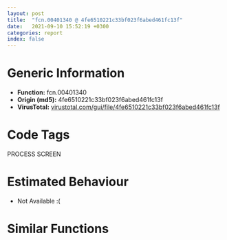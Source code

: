 ```yaml
---
layout: post
title:  "fcn.00401340 @ 4fe6510221c33bf023f6abed461fc13f"
date:   2021-09-10 15:52:19 +0300
categories: report
index: false
---
```


# Generic Information
- **Function:** fcn.00401340
- **Origin (md5):** 4fe6510221c33bf023f6abed461fc13f
- **VirusTotal:** [virustotal.com/gui/file/4fe6510221c33bf023f6abed461fc13f][virustotal_ref]

# Code Tags
<span class="tag" id="PROCESS">PROCESS</span>
<span class="tag" id="SCREEN">SCREEN</span>


# Estimated Behaviour
<ul><li class="bhv-desc" id="na">Not Available :(</li></ul>

# Similar Functions
<script type="text/javascript" src="https://www.gstatic.com/charts/loader.js"></script>
<script type="text/javascript">

    google.charts.load('current', {'packages':['corechart']});
    google.charts.setOnLoadCallback(drawChart);

    function drawChart() {
    var data = new google.visualization.DataTable();
        data.addColumn('number', 'X');
        data.addColumn('number', 'Y');
        data.addColumn({type: 'string', role: 'tooltip', 'p': {'html': true}});
        data.addColumn({'type': 'string', 'role': 'style'});
        
        data.addRows([
    [0, 0, '<b><a href="/report/fcn.00401340@4fe6510221c33bf023f6abed461fc13f">fcn.00401340</a><br>@4fe6510221c33bf023f6abed461fc13f</b><br>', 'point { fill-color: #e0440e; }'],

        ]);

    var options = {
        title: 'Similarity Plot',
        legend: 'none',
        colors: ['#dedbd9', '#e6693e', '#ec8f6e', '#f3b49f', '#f6c7b6'],
        tooltip: {isHtml: true, trigger: 'both'},
        explorer: {
        actions: ["dragToZoom", "rightClickToReset"],
        },
        chartArea: {
        width: '80%',
        height: '80%'
        },
        width: '100%',
        height: '100%'
    };

    var chart = new google.visualization.ScatterChart(document.getElementById('chart_div'));

    chart.draw(data, options);
    }
    
</script>


<div id="chart_div" style="width: 100%px; height: 100%;"></div>

# Disassembled Code
{% highlight nasm %}

push ebp
mov ebp, esp
and esp, 0xfffffff8
mov eax, 0x134c
call fcn.00498540
push ebx
push esi
push edi
xor edi, edi
cmp dword[ebp+0xc], 2
mov byte[esp+0x1e], 0
lea ebx, [edi+1]
jne off.b57
cmp byte[0x4c6611], 0
mov dword[ebp+0xc], ebx
jne off.b57
mov byte[0x4c6611], bl
mov byte[esp+0x1e], bl
cmp dword[0x4c85fc], edi
je off.b109
cmp dword[0x4c85ec], edi
je off.b91
mov eax, dword[0x4c85e4]
push eax
call dword[sym.imp.KERNEL32.dll_GlobalUnlock]
mov dword[0x4c85ec], edi
call dword[sym.imp.USER32.dll_CloseClipboard]
mov dword[0x4c85fc], edi
mov dword[0x4c85e4], edi
mov esi, dword[ebp+8]
cmp esi, 0x8000012f
jne off.b141
mov dword[ebp+8], 0xa
mov esi, dword[ebp+8]
mov byte[esp+0x58], 1
mov dword[esp+0x68], edi
jmp off.b171
cmp esi, 5
setle al
mov byte[esp+0x58], al
test al, al
je off.b161
mov dword[esp+0x68], edi
jmp off.b171
call dword[sym.imp.KERNEL32.dll_GetTickCount]
mov dword[esp+0x68], eax
cmp dword[0x4c7eb0], edi
je off.b184
call fcn.00403100
mov byte[esp+0x12], 0
cmp dword[0x4c90d8], edi
je off.b211
call fcn.00402f30
test al, al
je off.b211
mov byte[esp+0x12], 1
cmp esi, edi
jle off.b779
cmp dword[ebp+0xc], ebx
jne off.b779
add dword[0x4c6620], ebx
cmp byte[0x4c660b], 0
mov byte[esp+0x1f], 1
jne off.b277
mov ecx, dword[0x4c64b8]
push edi
push 0xa
push 9
push ecx
call dword[sym.imp.USER32.dll_SetTimer]
test eax, eax
setne dl
mov byte[0x4c660b], dl
mov byte[esp+0x33], 0
mov byte[esp+0x1d], 0
mov dword[esp+0x64], edi
mov ebx, dword[sym.imp.KERNEL32.dll_GetTickCount]
call ebx
cmp dword[ebp+8], 0
mov esi, eax
mov dword[esp+0x20], esi
jle off.b789
cmp byte[esp+0x1d], 0
jne off.b789
cmp byte[0x4c6611], 0
jne off.b802
call fcn.004036d0
neg eax
sbb eax, eax
and eax, 0xfffffcef
add eax, 0x311
push eax
push 0
push 0
lea eax, [esp+0x40]
push eax
call dword[sym.imp.USER32.dll_GetMessageW]
cmp eax, 0xffffffff
je off.b291
call ebx
mov ecx, eax
sub ecx, esi
cmp ecx, 3
jbe off.b395
mov dword[0x4c9120], eax
inc dword[esp+0x64]
cmp dword[0x4c85dc], 0
je off.b455
mov ecx, dword[esp+0x40]
mov edx, dword[esp+0x3c]
mov esi, dword[esp+0x38]
lea eax, [esp+0x34]
push eax
mov eax, dword[esp+0x38]
push ecx
push edx
push eax
lea edi, [esp+0xdc]
call fcn.00403170
add esp, 0x10
test al, al
jne off.b291
mov edx, dword[0x4c6c50]
mov ebx, dword[esp+0x34]
test edx, edx
je off.b2028
test ebx, ebx
je off.b2028
cmp ebx, dword[0x4c64b8]
je off.b2028
mov eax, dword[esp+0x38]
cmp eax, 0x414
je off.b2028
cmp eax, 0x402
je off.b2028
add eax, 0xffffff00
cmp eax, 9
ja off.b1917
call dword[sym.imp.USER32.dll_GetFocus]
mov esi, eax
mov dword[esp+0x18], esi
test esi, esi
je off.b1923
call fcn.004784d0
mov ebx, eax
test ebx, ebx
je off.b1923
mov eax, esi
call fcn.0045bc00
mov edi, eax
mov dword[esp+0xc], edi
test edi, edi
je off.b1923
mov eax, dword[edi+0x74]
test eax, eax
je off.b617
lea ecx, [esp+0x34]
push ecx
push eax
push ebx
call dword[sym.imp.USER32.dll_TranslateAcceleratorW]
test eax, eax
jne off.b291
cmp dword[esp+0x38], 0x100
mov esi, dword[esp+0x3c]
jne off.b1846
cmp byte[edi+0xb8], 0
je off.b1668
cmp esi, 0x22
je off.b677
cmp esi, 0x21
je off.b677
cmp esi, 9
je off.b677
cmp esi, 0x25
je off.b677
cmp esi, 0x27
jne off.b1668
mov eax, dword[esp+0x18]
mov ebx, edi
call fcn.004012c0
mov ebx, eax
mov dword[esp+0x14], ebx
test ebx, ebx
je off.b1650
mov al, byte[ebx+4]
cmp al, 0xf
je off.b1650
mov esi, dword[esp+0x3c]
mov dword[esp+0x20], 0
cmp al, 0x13
jne off.b1461
mov dword[esp+0x20], ebx
cmp esi, 0x25
je off.b751
cmp esi, 0x27
jne off.b1461
cmp esi, 0x27
sete dl
push 0
movzx eax, dl
push 0
push eax
mov eax, ebx
mov ecx, edi
call fcn.00468bc0
jmp off.b291
mov byte[esp+0x1f], 0
jmp off.b277
cmp byte[0x4c6611], 0
je off.b1199
call dword[sym.imp.USER32.dll_GetForegroundWindow]
mov esi, eax
test esi, esi
je off.b1199
push 0
push esi
call dword[sym.imp.USER32.dll_GetWindowThreadProcessId]
cmp eax, dword[0x4c85cc]
jne off.b1199
cmp dword[0x4c6654], 0
je off.b932
push 0x20
lea edx, [esp+0x164]
push edx
push esi
call dword[sym.imp.USER32.dll_GetClassNameW]
mov ecx, str.32770
lea eax, [esp+0x160]
lea ecx, [ecx]
mov dx, word[eax]
cmp dx, word[ecx]
jne off.b918
test dx, dx
je off.b914
mov dx, word[eax+2]
cmp dx, word[ecx+2]
jne off.b918
add eax, 4
add ecx, 4
test dx, dx
jne off.b880
xor eax, eax
jmp off.b923
sbb eax, eax
sbb eax, 0xffffffff
test eax, eax
sete al
test al, al
jne off.b1017
call dword[sym.imp.USER32.dll_GetFocus]
test eax, eax
je off.b1199
push 0x20
lea ecx, [esp+0x164]
push ecx
push eax
call dword[sym.imp.USER32.dll_GetClassNameW]
lea edx, [esp+0x160]
push str.SysTreeView32
push edx
call fcn.0048cd49
add esp, 8
test eax, eax
je off.b1017
lea eax, [esp+0x160]
push str.SysListView32
push eax
call fcn.0048cd49
add esp, 8
test eax, eax
jne off.b1199
call fcn.004036d0
mov edi, dword[sym.imp.USER32.dll_PeekMessageW]
push 0
push 0x1ff
neg eax
push 0
sbb esi, esi
push 0
lea ecx, [esp+0x44]
and esi, 0xfffffcee
push ecx
add esi, 0x311
call edi
test eax, eax
jne off.b1087
push 1
push esi
push 0x20e
push eax
lea edx, [esp+0x44]
push edx
call edi
jmp off.b1322
mov ebx, dword[esp+0x44]
push 0
push esi
push 0x20e
push 0
lea eax, [esp+0x44]
push eax
call edi
push 1
test eax, eax
jne off.b1139
push 0x1ff
push eax
push eax
lea ecx, [esp+0x44]
push ecx
call edi
mov ebx, dword[sym.imp.KERNEL32.dll_GetTickCount]
jmp off.b1322
mov edx, dword[esp+0x48]
sub edx, ebx
test edx, edx
jle off.b1176
push 0x1ff
push 0
push 0
lea eax, [esp+0x44]
push eax
call edi
mov ebx, dword[sym.imp.KERNEL32.dll_GetTickCount]
jmp off.b1322
push esi
push 0x20e
push 0
lea ecx, [esp+0x44]
push ecx
call edi
mov ebx, dword[sym.imp.KERNEL32.dll_GetTickCount]
jmp off.b1322
cmp dword[0x4c28b4], 0
je off.b1288
cmp dword[0x4c6648], 0
jne off.b1288
mov eax, dword[0x4c28ec]
cmp byte[eax+0xe8], 0
jne off.b1279
cmp byte[eax+0xea], 0
jne off.b1279
cmp dword[eax+0xdc], 0xffffffff
jle off.b1279
call ebx
mov edx, eax
mov eax, dword[0x4c28ec]
sub edx, dword[eax+0xd8]
cmp edx, dword[eax+0xdc]
jb off.b1279
mov byte[eax+0xe8], 1
movzx eax, byte[eax+0xe8]
jmp off.b1290
xor eax, eax
neg eax
sbb eax, eax
push 1
and eax, 0xfffffcef
add eax, 0x311
push eax
push 0
push 0
lea eax, [esp+0x44]
push eax
call dword[sym.imp.USER32.dll_PeekMessageW]
test eax, eax
jne off.b395
call ebx
mov ecx, eax
sub ecx, dword[esp+0x20]
cmp ecx, 3
jbe off.b1348
mov dword[0x4c9120], eax
mov esi, dword[ebp+8]
test esi, esi
jne off.b1379
cmp byte[esp+0x33], 0
jne off.b1379
push esi
call dword[sym.imp.KERNEL32.dll_Sleep]
mov byte[esp+0x33], 1
jmp off.b291
cmp dword[esp+0x64], 0
jne off.b1418
cmp byte[esp+0x58], 0
je off.b1418
test esi, esi
jle off.b1405
push 5
call dword[sym.imp.KERNEL32.dll_Sleep]
mov dword[esp+0x64], 1
jmp off.b291
call ebx
cmp byte[esp+0x58], 0
jne 0x402dbd
mov edx, dword[esp+0x68]
sub edx, eax
add edx, esi
cmp edx, 5
jle 0x402dbd
push 5
call dword[sym.imp.KERNEL32.dll_Sleep]
jmp off.b291
cmp esi, 0x25
je off.b1654
cmp esi, 0x27
je off.b1654
push 0x11
call dword[sym.imp.USER32.dll_GetKeyState]
mov ecx, 0x8000
test cx, ax
je off.b1650
mov esi, dword[esp+0x3c]
cmp esi, 9
jne off.b1535
cmp byte[ebx+4], 0xc
jne off.b1535
mov edx, dword[ebx]
push 0xfffffffffffffff0
push edx
call dword[sym.imp.USER32.dll_GetWindowLongW]
test al, 4
jne off.b1650
mov esi, dword[esp+0x3c]
cmp dword[esp+0x20], 0
jne off.b1575
mov bl, byte[ebx+6]
mov ecx, edi
call fcn.00468930
mov dword[esp+0x20], eax
test eax, eax
jne off.b1575
xor bl, bl
call fcn.00468930
mov dword[esp+0x20], eax
test eax, eax
je off.b1654
cmp esi, 0x22
je off.b1626
cmp esi, 9
jne off.b1603
push 0x10
call dword[sym.imp.USER32.dll_GetKeyState]
mov ecx, 0x8000
test cx, ax
je off.b1626
xor al, al
push 1
push 1
mov ecx, edi
push eax
mov eax, dword[esp+0x2c]
call fcn.00468bc0
jmp off.b291
mov eax, 1
push eax
push eax
push eax
mov eax, dword[esp+0x2c]
mov ecx, edi
call fcn.00468bc0
jmp off.b291
mov esi, dword[esp+0x3c]
cmp dword[esp+0x38], 0x100
jne off.b1846
cmp esi, 0x1b
je off.b1728
cmp esi, 9
je off.b1728
cmp esi, 0x41
jne off.b1846
mov esi, dword[sym.imp.USER32.dll_GetKeyState]
push 0x11
call esi
mov edx, 0x8000
test dx, ax
je off.b1842
push 0xa5
call esi
mov ecx, 0x8000
test cx, ax
jne off.b1842
mov eax, dword[esp+0x18]
mov ebx, edi
call fcn.004012c0
mov dword[esp+0x14], eax
test eax, eax
je off.b1842
mov edx, eax
cmp byte[edx+4], 0xc
jne off.b1842
mov esi, dword[esp+0x3c]
cmp esi, 0x1b
je off.b1830
cmp esi, 0x41
je off.b1801
test byte[eax+5], 0x80
je off.b1846
mov eax, dword[eax]
push 0x4a0884
push 1
push 0xc2
push eax
call dword[sym.imp.USER32.dll_SendMessageW]
jmp off.b291
test byte[eax+5], 2
jne off.b1846
mov ecx, dword[eax]
push 0xffffffffffffffff
push 0
push 0xb1
push ecx
call dword[sym.imp.USER32.dll_SendMessageW]
jmp off.b291
mov eax, edi
call fcn.004650c0
jmp off.b291
mov esi, dword[esp+0x3c]
mov eax, dword[0x4c857c]
test eax, eax
je off.b1927
cmp dword[esp+0x38], 0x100
jne off.b1927
cmp esi, 0xd
jne off.b1891
push 0
push 0
push 0x1116
push eax
call dword[sym.imp.USER32.dll_SendMessageW]
jmp off.b291
cmp esi, 0x1b
jne off.b1927
push 0
push 1
push 0x1116
push eax
call dword[sym.imp.USER32.dll_SendMessageW]
jmp off.b291
mov esi, dword[esp+0x3c]
jmp off.b1937
mov esi, dword[esp+0x3c]
mov edx, dword[0x4c6c50]
mov ebx, dword[esp+0x34]
xor edi, edi
test edx, edx
jle off.b2032
mov eax, dword[0x4c28ec]
lea esp, [esp]
mov ecx, dword[0x4c665c]
mov byte[eax+0xe4], 1
mov edx, dword[esp+0x38]
mov dword[eax+0xe0], edx
mov edx, dword[ecx+edi*4]
lea eax, [esp+0x34]
push eax
mov eax, dword[edx+4]
push eax
call dword[sym.imp.USER32.dll_IsDialogMessageW]
test eax, eax
jne 0x402dab
mov edx, dword[0x4c6c50]
mov eax, dword[0x4c28ec]
inc edi
mov byte[eax+0xe4], 0
cmp edi, edx
jl off.b1952
mov ebx, dword[esp+0x34]
mov esi, dword[esp+0x3c]
mov eax, dword[esp+0x38]
cmp eax, 0x312
ja off.b2382
je 0x401cb6
cmp eax, 0x100
ja off.b2159
je off.b2118
cmp eax, 0x12
je off.b2096
cmp eax, 0x4b
jne case.0x401c9f.1027
mov dword[0x4c65f0], 0
mov byte[esp+0x1d], 1
jmp off.b291
push 0
xor eax, eax
push 0x4c8640
lea edx, [eax+6]
call fcn.004160c0
jmp off.b291
cmp ebx, dword[0x4c64bc]
jne case.0x401c9f.1027
cmp esi, 0x1b
jne case.0x401c9f.1027
mov edx, dword[0x4c64b8]
push 0
push edx
call dword[sym.imp.USER32.dll_ShowWindow]
jmp off.b291
cmp eax, 0x113
jne case.0x401c9f.1027
cmp dword[esp+0x40], 0
jne case.0x401c9f.1027
cmp ebx, dword[0x4c64b8]
jne case.0x401c9f.1027
cmp dword[0x4c7eb0], 0
je off.b2207
call fcn.00403100
cmp dword[0x4c90d8], 0
je off.b2230
call fcn.00402f30
test al, al
je off.b2230
mov byte[esp+0x12], 1
cmp dword[ebp+0xc], 0
je off.b291
cmp dword[ebp+8], 1
jl off.b291
mov eax, dword[esp+0x58]
mov ecx, dword[esp+0x68]
mov esi, dword[ebp+8]
push eax
push ecx
call fcn.00402ef0
add esp, 8
test eax, eax
je off.b291
cmp byte[esp+0x1e], 0
je off.b2293
mov byte[0x4c6611], 0
cmp byte[esp+0x1f], 0
je off.b2371
dec dword[0x4c6620]
test esi, esi
jle off.b2371
cmp dword[0x4c6620], 0
jne off.b2371
cmp dword[0x4c90d8], 0
jne off.b2371
cmp dword[0x4c7eb0], 0
jne off.b2371
cmp byte[0x4c660b], 0
je off.b2371
mov eax, dword[0x4c64b8]
push 9
push eax
call dword[sym.imp.USER32.dll_KillTimer]
test eax, eax
je off.b2371
mov byte[0x4c660b], 0
mov al, byte[esp+0x12]
pop edi
pop esi
pop ebx
mov esp, ebp
pop ebp
ret
add eax, 0xfffffc00
cmp eax, 0x15
ja case.0x401c9f.1027
movzx eax, byte[eax+0x402e58]
jmp dword[eax*4+0x402e4c]
test ebx, ebx
je case.0x401c9f.1026
cmp ebx, dword[0x4c64b8]
jne case.0x401c9f.1027
mov eax, dword[esp+0x38]
xor ecx, ecx
add eax, 0xfffffbff
mov dword[esp+0x20], ecx
cmp eax, 0x14
ja case.0x401cd1.1027
movzx eax, byte[eax+0x402e84]
jmp dword[eax*4+0x402e70]
xor eax, eax
cmp edx, ecx
jle 0x401cf5
mov ecx, dword[0x4c665c]
mov edi, dword[ecx+eax*4]
cmp dword[edi+4], ebx
je 0x401d71
inc eax
cmp eax, edx
jl 0x401ce4
mov dword[esp+0xc], 0
call dword[sym.imp.USER32.dll_GetForegroundWindow]
mov esi, eax
test esi, esi
je 0x402d5c
push 0
push esi
call dword[sym.imp.USER32.dll_GetWindowThreadProcessId]
cmp eax, dword[0x4c85cc]
jne 0x402d5c
push 0x20
lea edx, [esp+0x164]
push edx
push esi
call dword[sym.imp.USER32.dll_GetClassNameW]
mov ecx, str.32770
lea eax, [esp+0x160]
nop
mov dx, word[eax]
cmp dx, word[ecx]
jne 0x402cfb
test dx, dx
je 0x401d6a
mov dx, word[eax+2]
cmp dx, word[ecx+2]
jne 0x402cfb
add eax, 4
add ecx, 4
test dx, dx
jne 0x401d40
xor eax, eax
jmp 0x402d00
mov eax, edi
xor ebx, ebx
mov dword[esp+0xc], eax
cmp eax, ebx
je case.0x401c9f.1027
mov eax, dword[esp+0x40]
movzx ecx, si
shr esi, 0x10
mov dword[esp+0x24], eax
mov dword[esp+0x2c], ecx
mov dword[esp+0x74], esi
mov dword[esp+0x28], ebx
cmp ecx, 8
jne 0x401db4
mov dword[esp+0x74], 0x2af8
mov dword[esp+0x24], esi
mov esi, dword[esp+0x74]
mov dword[esp+0x78], eax
mov eax, dword[esp+0xc]
cmp esi, dword[eax+0x10]
jae 0x401dcc
lea edx, [esi+esi*4]
mov esi, dword[eax+0x18]
lea edx, [esi+edx*4]
mov dword[esp+0x14], edx
jmp 0x401dd0
mov dword[esp+0x14], ebx
add ecx, 0xfffffffb
mov dword[esp+0x60], ebx
mov byte[esp+0x13], bl
cmp ecx, 4
ja case.default.0x401de4
jmp dword[ecx*4+0x402e9c]
mov esi, dword[eax+0x2c]
mov dword[esp+0x18], esi
cmp esi, ebx
je off.b291
mov eax, dword[esp+0xc]
add eax, 0x3a
mov dword[esp+0x60], eax
mov eax, dword[esp+0x60]
cmp eax, ebx
je 0x401e15
cmp byte[eax], bl
jne off.b291
xor ebx, ebx
jmp 0x402152
mov esi, dword[eax+0x24]
mov dword[esp+0x18], esi
cmp esi, ebx
je off.b291
mov ecx, dword[esp+0xc]
add ecx, 0x38
mov dword[esp+0x60], ecx
jmp 0x401e05
mov esi, dword[eax+0x28]
mov dword[esp+0x18], esi
cmp esi, ebx
je off.b291
mov edx, dword[esp+0xc]
add edx, 0x39
mov dword[esp+0x60], edx
jmp 0x401e05
mov esi, dword[eax+0x34]
mov dword[esp+0x18], esi
cmp esi, ebx
je off.b291
xor ebx, ebx
jmp 0x402152
mov esi, dword[eax+0x30]
mov edi, dword[eax+0x68]
mov dword[esp+0x20], edi
mov dword[esp+0x18], esi
cmp esi, ebx
je 0x401e9b
cmp edi, ebx
je off.b291
push ebx
push ebx
push 0xffffffffffffffff
push edi
call dword[sym.imp.SHELL32.dll_DragQueryFileW]
mov dword[esp+0x24], eax
cmp eax, ebx
jne 0x401e15
cmp edi, ebx
je off.b291
push edi
call dword[sym.imp.SHELL32.dll_DragFinish]
mov eax, dword[esp+0xc]
mov dword[eax+0x68], ebx
jmp off.b291
cmp dword[esp+0x14], ebx
je off.b291
mov eax, dword[esp+0x14]
mov esi, dword[eax+0xc]
mov dword[esp+0x18], esi
cmp esi, ebx
jne 0x401ee7
test byte[eax+5], 1
je off.b291
mov eax, dword[esp+0xc]
call fcn.00465060
jmp off.b291
test byte[eax+5], 4
jne off.b291
mov byte[esp+0x13], 1
xor ebx, ebx
jmp 0x402152
cmp esi, ecx
je 0x401f20
call fcn.0045bbd0
mov dword[esp+0xc], eax
test eax, eax
jne 0x401f24
test ebx, ebx
je 0x401f24
cmp ebx, dword[0x4c64b8]
jne case.0x401c9f.1027
jmp 0x401f24
mov dword[esp+0xc], ecx
mov edx, dword[esp+0x40]
mov eax, 0x4c8640
call fcn.00401310
mov dword[esp+0x70], eax
test eax, eax
je off.b291
mov ecx, eax
mov esi, dword[ecx+8]
test esi, esi
je off.b291
mov edx, eax
mov ebx, dword[edx+0x18]
jmp 0x40214e
cmp esi, dword[0x4c7eb8]
jae off.b291
mov eax, dword[0x4c7eb4]
mov esi, dword[eax+esi*4]
mov cl, byte[esi+0x24]
mov dword[esp+0x50], esi
test cl, cl
je 0x402001
mov eax, dword[esi]
test eax, eax
je 0x401f83
mov eax, dword[eax+4]
jmp 0x401f88
mov eax, 0x4ab02c
mov edx, dword[esi+0x1c]
push eax
mov eax, dword[esi+0x10]
push edx
mov edx, dword[esi+0xc]
mov bl, cl
call fcn.00409920
add esp, 8
mov dword[esp+0x54], eax
test eax, eax
je off.b291
mov eax, dword[esp+0x50]
mov al, byte[eax+0x24]
cmp al, 1
je 0x401fc0
cmp al, 3
je 0x401fc0
mov dword[esp+0x54], 0
mov esi, dword[esp+0x50]
mov ecx, dword[esp+0x40]
push ecx
push esi
call fcn.0040ca70
mov edx, dword[esi+8]
cmp word[edx], 0
jne off.b291
mov edi, dword[esp+0x50]
cmp byte[edi+0x2f], 0
je 0x40200b
mov ax, word[esp+0x40]
mov word[0x4c90f0], ax
mov edx, dword[edi]
mov ebx, dword[edi+0x14]
mov dword[esp+0x18], edx
mov esi, edx
jmp 0x402156
mov dword[esp+0x54], 0
jmp 0x401fc4
xor ecx, ecx
mov word[0x4c90f0], cx
mov edx, dword[edi]
mov ebx, dword[edi+0x14]
mov dword[esp+0x18], edx
mov esi, edx
jmp 0x402156
cmp byte[0x4c90c4], cl
jne off.b291
mov esi, dword[0x4c90b8]
mov dword[esp+0x18], esi
test esi, esi
jne 0x402048
mov esi, dword[0x4c8c74]
mov dword[esp+0x18], esi
xor ebx, ebx
jmp 0x402152
mov ecx, dword[0x4c3acc]
mov eax, esi
and eax, 0x3fff
cmp ax, word[ecx]
jae off.b291
mov eax, dword[eax*4+0x4c6f00]
shr esi, 0x10
mov dword[esp+0x6c], eax
test si, si
je 0x4020aa
mov ecx, eax
mov edx, dword[ecx+0x20]
add esi, 0xffff
mov dword[esp+0x5c], edx
test si, si
je 0x4020a2
mov eax, dword[esp+0x5c]
mov ecx, dword[eax+0x14]
add esi, 0xffff
mov dword[esp+0x5c], ecx
test si, si
jne 0x40208c
mov edi, dword[esp+0x5c]
test edi, edi
jne 0x4020c6
mov edx, dword[esp+0x6c]
push edx
lea eax, [esp+0x58]
call fcn.0040a330
mov dword[esp+0x5c], eax
test eax, eax
je off.b291
mov edi, eax
mov esi, dword[edi]
push esi
call fcn.0046ecd0
add esp, 4
sub eax, 0
je 0x4020d9
dec eax
jne 0x4020e4
mov esi, dword[esi+8]
test esi, esi
je 0x4020e4
mov al, byte[esi]
jmp 0x4020e6
xor al, al
mov cl, byte[edi+0x1f]
cmp cl, byte[edi+0x20]
jb 0x402126
cmp al, 0xde
je 0x402126
cmp al, 0xca
je 0x402126
cmp al, 0xd8
je 0x402126
cmp al, 0xd9
je 0x402126
cmp al, 0xd4
je 0x402126
cmp al, 0xd5
je 0x402126
cmp al, 0xd6
je 0x402126
cmp al, 0xd7
je 0x402126
cmp byte[edi+0x23], 0
je 0x402118
mov byte[edi+0x24], 1
call dword[sym.imp.KERNEL32.dll_GetTickCount]
mov dword[edi+4], eax
jmp off.b291
mov al, byte[edi+0x1e]
cmp al, 2
je 0x402141
cmp al, 4
je 0x402141
cmp al, 5
jne 0x402149
mov edx, dword[0x4c6644]
mov dword[esp+0x54], edx
jmp 0x402149
mov dword[esp+0x54], 0
mov esi, dword[edi]
mov ebx, dword[edi+0x18]
mov dword[esp+0x18], esi
mov edi, dword[esp+0x50]
push esi
call fcn.0046ecd0
add esp, 4
sub eax, 0
je 0x402167
dec eax
jne 0x402172
mov esi, dword[esi+8]
test esi, esi
je 0x402172
mov al, byte[esi]
jmp 0x402174
xor al, al
mov ecx, dword[0x4c6624]
mov edx, dword[0x4c28c0]
mov byte[esp+0x7c], al
cmp ecx, edx
jl 0x4021d5
add edx, 2
cmp ecx, edx
jge 0x4021af
cmp al, 0xde
je 0x4021d5
cmp al, 0xca
je 0x4021d5
cmp al, 0xd8
je 0x4021d5
cmp al, 0xd9
je 0x4021d5
cmp al, 0xd4
je 0x4021d5
cmp al, 0xd5
je 0x4021d5
cmp al, 0xd6
je 0x4021d5
cmp al, 0xd7
je 0x4021d5
cmp dword[esp+0x20], 0
je off.b291
mov eax, dword[esp+0x20]
push eax
call dword[sym.imp.SHELL32.dll_DragFinish]
mov ecx, dword[esp+0xc]
mov dword[ecx+0x68], 0
jmp off.b291
mov edx, dword[0x4c28ec]
cmp ebx, dword[edx+0x2c]
jge 0x402206
cmp dword[esp+0x20], 0
je off.b291
mov eax, dword[esp+0x20]
push eax
call dword[sym.imp.SHELL32.dll_DragFinish]
mov ecx, dword[esp+0xc]
mov dword[ecx+0x68], 0
jmp off.b291
mov eax, dword[esp+0x38]
mov byte[esp+0x12], 1
cmp eax, 0x402
je 0x402278
cmp eax, 0x413
jbe 0x402228
cmp eax, 0x415
jbe 0x4022c1
mov edx, dword[0x4c9090]
mov ecx, dword[0x4c90e8]
mov dword[0x4c9094], edx
mov dword[0x4c90ec], ecx
cmp eax, 0x401
jne 0x40225e
mov edx, dword[edi]
mov eax, dword[edx+4]
mov dword[0x4c9090], eax
call dword[sym.imp.KERNEL32.dll_GetTickCount]
mov dword[0x4c90e8], eax
jmp 0x4022c1
mov ecx, dword[esp+0x6c]
mov edx, dword[ecx+4]
mov dword[0x4c9090], edx
call dword[sym.imp.KERNEL32.dll_GetTickCount]
mov dword[0x4c90e8], eax
jmp 0x4022c1
mov esi, dword[esp+0x70]
mov eax, dword[esi]
push 0x104
push eax
push 0x4c8c7c
call fcn.0048fa44
xor ecx, ecx
mov word[0x4c8e84], cx
mov edx, dword[esi+0x10]
mov eax, dword[edx]
add esp, 0xc
push 0x104
push eax
push 0x4c8e86
call fcn.0048fa44
add esp, 0xc
xor ecx, ecx
mov word[0x4c908e], cx
mov dword[0x4c8c78], esi
mov esi, dword[0x4c6cb4]
cmp byte[esi+0x17], 0
jne 0x4022d0
mov esi, dword[esi+0xc]
test byte[esi+0x15], 8
je 0x4022dd
mov eax, esi
call fcn.00401160
mov al, byte[esi+0x17]
cmp al, 1
jne 0x4022f6
test byte[esi+0x15], 4
je 0x4022f1
mov eax, esi
call fcn.0042e780
mov eax, dword[esi+8]
jmp 0x402306
cmp al, 2
jne 0x402301
call fcn.00401000
jmp 0x402306
mov eax, 0x4c85b8
push 0x7f
push eax
lea edx, [esp+0x1a8]
push edx
call fcn.0048fa44
mov ecx, dword[esp+0x88]
add esp, 0xc
push ecx
xor eax, eax
xor esi, esi
mov word[esp+0x2a2], ax
push esi
push ebx
mov al, 1
call fcn.00403520
mov ebx, dword[0x4c28ec]
add esp, 0xc
call dword[sym.imp.KERNEL32.dll_GetTickCount]
mov dword[0x4c9124], eax
mov dword[0x4c9120], eax
mov eax, dword[esp+0x38]
add eax, 0xfffffbff
cmp eax, 0x14
ja case.0x402368.1027
movzx edx, byte[eax+0x402ec4]
jmp dword[edx*4+0x402eb0]
mov esi, dword[esp+0x14]
xor eax, eax
mov word[esp+0x88], ax
cmp byte[esp+0x13], al
je 0x402387
mov ecx, dword[esi]
jmp 0x40238e
mov ecx, dword[esp+0xc]
mov ecx, dword[ecx+4]
mov edi, dword[esp+0x28]
mov edx, edi
add edx, edx
lea eax, [esp+edx*8+0xd0]
mov dword[eax], ecx
mov ecx, dword[esp+0x2c]
xor edx, edx
mov dword[eax+8], 1
mov dword[eax+4], edx
inc edi
lea eax, [ecx-5]
mov dword[esp+0x28], edi
cmp eax, 4
ja case.default.0x4023c0
jmp dword[eax*4+0x402edc]
xor eax, eax
cmp dword[esp+0x24], edx
mov dword[esp+0x24], edx
sete al
lea eax, [eax+eax+1]
mov dword[ebx+0x34], eax
mov ecx, dword[esp+0x48]
mov dword[ebx+0x3c], ecx
mov eax, dword[esp+0x4c]
mov dword[ebx+0x40], eax
cmp esi, edx
je 0x402496
cmp dword[ebx+0x34], 1
jne 0x402404
mov esi, dword[esp+0x14]
lea eax, [ebx+0x3c]
push eax
call fcn.00468d30
movzx eax, byte[esi+4]
sub eax, 9
je 0x40247f
dec eax
je 0x402471
dec eax
jne 0x402496
cmp dword[ebx+0x34], 1
jne 0x402430
mov ecx, dword[esi]
push eax
push 9
push 0x110a
push ecx
call dword[sym.imp.USER32.dll_SendMessageW]
jmp 0x402492
mov edx, dword[esp+0x48]
mov eax, dword[esp+0x4c]
lea ecx, [esp+0xa8]
mov dword[esp+0xa8], edx
mov edx, dword[esi]
push ecx
push edx
mov dword[esp+0xb4], eax
call dword[sym.imp.USER32.dll_ScreenToClient]
mov ecx, dword[esi]
lea eax, [esp+0xa8]
push eax
push 0
push 0x1111
push ecx
call dword[sym.imp.USER32.dll_SendMessageW]
jmp 0x402492
mov edx, dword[esi]
push 1
push 0xffffffffffffffff
push 0x100c
push edx
jmp 0x40248b
mov eax, dword[esi]
push 0
push 0
push 0x19f
push eax
call dword[sym.imp.USER32.dll_SendMessageW]
inc eax
mov dword[esp+0x24], eax
mov ecx, dword[esp+0xc]
mov ecx, dword[ecx+4]
lea esi, [ebx+0x3c]
call fcn.00474c90
cmp dword[esp+0x14], 0
mov ecx, 1
je 0x4024d2
mov edx, edi
add edx, edx
lea eax, [esp+edx*8+0xd0]
mov edx, dword[esp+0x14]
mov edx, dword[edx]
add edi, ecx
mov dword[eax+8], ecx
mov dword[eax], edx
mov dword[eax+4], 0
jmp 0x4024eb
mov eax, edi
add eax, eax
lea eax, [esp+eax*8+0xd0]
inc edi
mov dword[eax+8], 0
mov dword[eax], 0x4ab02c
mov edx, edi
add edx, edx
mov dword[esp+edx*8+0xd8], ecx
mov dword[esp+edx*8+0xd4], 0
lea eax, [esp+edx*8+0xd0]
mov edx, dword[esp+0x24]
mov dword[eax], edx
add edi, ecx
mov eax, edi
add eax, eax
lea esi, [esp+eax*8+0xd0]
xor eax, eax
add edi, ecx
cmp dword[ebx+0x34], 3
mov dword[esi+8], ecx
sete al
cdq
mov dword[esi+4], edx
mov dword[esi], eax
mov eax, dword[ebx+0x3c]
mov edx, edi
add edx, edx
lea esi, [esp+edx*8+0xd0]
cdq
mov dword[esi], eax
add edi, ecx
mov dword[esi+4], edx
mov dword[esi+8], ecx
mov eax, edi
add eax, eax
lea esi, [esp+eax*8+0xd0]
mov eax, dword[ebx+0x40]
cdq
mov dword[esi+8], ecx
mov dword[esi], eax
mov dword[esi+4], edx
mov esi, dword[esp+0x14]
add edi, ecx
jmp 0x402866
mov ecx, dword[esp+0x2c]
mov dword[ebx+0x34], ecx
mov edx, dword[esp+0x48]
mov ecx, dword[esp+0xc]
lea esi, [ebx+0x3c]
mov dword[esi], edx
mov eax, dword[esp+0x4c]
mov dword[esi+4], eax
mov ecx, dword[ecx+4]
call fcn.00474c90
mov edx, dword[esp+0xc]
mov eax, dword[edx+4]
push 0xffffffffffffffec
push eax
call dword[sym.imp.USER32.dll_GetWindowLongW]
mov ecx, dword[esp+0xc]
mov edx, dword[ecx+4]
and eax, 0xffffffef
push eax
push 0xffffffffffffffec
push edx
call dword[sym.imp.USER32.dll_SetWindowLongW]
mov edx, dword[esp+0x20]
mov eax, edi
add eax, eax
lea ecx, [esp+eax*8+0xd0]
push edx
mov dword[esp+0x2c], ecx
call fcn.0045dea0
mov ecx, dword[esp+0x2c]
add esp, 4
cmp dword[esp+0x14], 0
mov dword[ecx+8], 6
mov dword[ecx], eax
je 0x402605
mov ecx, dword[esp+0x14]
mov ecx, dword[ecx]
lea eax, [edi+1]
add eax, eax
lea eax, [esp+eax*8+0xd0]
mov dword[eax+8], 1
mov dword[eax], ecx
mov dword[eax+4], 0
jmp 0x40261e
lea edx, [edi+1]
add edx, edx
lea eax, [esp+edx*8+0xd0]
mov dword[eax+8], 0
mov dword[eax], 0x4ab02c
mov edx, dword[esp+0xc]
mov esi, dword[esi]
add edi, 2
mov eax, edi
add eax, eax
cmp byte[edx+0xc0], 0
lea ecx, [esp+eax*8+0xd0]
mov dword[esp+0x28], ecx
je 0x402650
mov eax, dword[0x4c85d0]
push eax
push 0x60
push esi
call dword[sym.imp.KERNEL32.dll_MulDiv]
jmp 0x402652
mov eax, esi
mov ecx, dword[esp+0x28]
cdq
mov dword[ecx+4], edx
mov edx, dword[esp+0xc]
mov dword[ecx+8], 1
mov dword[ecx], eax
mov eax, dword[ebx+0x40]
lea ecx, [edi+1]
add ecx, ecx
add edi, 2
cmp byte[edx+0xc0], 0
lea esi, [esp+ecx*8+0xd0]
mov dword[esp+0x28], edi
je 0x402696
mov ecx, dword[0x4c85d0]
push ecx
push 0x60
push eax
call dword[sym.imp.KERNEL32.dll_MulDiv]
cdq
mov dword[esi+8], 1
mov dword[esi], eax
mov dword[esi+4], edx
mov esi, dword[esp+0x14]
jmp 0x40286a
mov dword[ebx+0x34], 1
cmp ecx, 8
jne 0x40286e
mov ecx, dword[esp+0x78]
mov edx, edi
add edx, edx
lea eax, [esp+edx*8+0xd0]
mov edx, dword[esp+0x24]
mov dword[ebx+0x3c], ecx
mov dword[eax], edx
mov edx, dword[esp+0xc]
mov dword[eax+8], 1
mov dword[eax+4], 0
lea eax, [edi+1]
add eax, eax
cmp byte[edx+0xc0], 0
lea esi, [esp+eax*8+0xd0]
movzx eax, cx
je 0x402712
mov ecx, dword[0x4c85d0]
push ecx
push 0x60
push eax
call dword[sym.imp.KERNEL32.dll_MulDiv]
mov ecx, dword[esp+0x78]
cdq
mov dword[esi], eax
mov dword[esi+4], edx
lea edx, [edi+2]
mov eax, ecx
mov ecx, dword[esp+0xc]
mov dword[esi+8], 1
add edx, edx
add edi, 3
shr eax, 0x10
cmp byte[ecx+0xc0], 0
lea esi, [esp+edx*8+0xd0]
mov dword[esp+0x28], edi
je 0x402696
mov edx, dword[0x4c85d0]
push edx
jmp 0x40268d
mov al, byte[esi+4]
cmp al, 0xa
je 0x402788
cmp al, 0x18
jne 0x402823
mov eax, dword[esp+0x48]
mov edx, dword[esp+0xc]
lea esi, [ebx+0x3c]
mov dword[esi], eax
mov ecx, dword[esp+0x4c]
mov dword[esi+4], ecx
mov ecx, dword[edx+4]
call fcn.00474c90
mov esi, dword[esp+0x14]
jmp 0x40281f
cmp cl, 0x49
jne 0x402823
lea eax, [esp+0x88]
test ecx, 0x100
je 0x4027af
mov eax, 0x53
mov word[esp+0x88], ax
jmp 0x4027c4
test ecx, 0x200
je 0x4027cb
mov edx, 0x73
mov word[esp+0x88], dx
lea eax, [esp+0x8a]
test ecx, 0x400
je 0x4027da
mov edx, 0x46
jmp 0x4027e7
test ecx, 0x800
je 0x4027ed
mov edx, 0x66
mov word[eax], dx
add eax, 2
test ecx, 0x1000
je 0x4027ff
mov ecx, 0x43
mov word[eax], cx
jmp 0x40280f
test ecx, 0x2000
je 0x402812
mov edx, 0x63
mov word[eax], dx
add eax, 2
xor ecx, ecx
mov word[eax], cx
mov dword[esp+0x2c], 0x49
mov ecx, dword[esp+0x2c]
mov eax, dword[esp+0x2c]
mov edx, edi
add edx, edx
mov dword[ebx+0x34], ecx
lea edx, [esp+edx*8+0xd0]
mov dword[edx+8], 0
call fcn.0045de80
mov ecx, dword[esp+0x24]
mov dword[edx], eax
lea eax, [edi+1]
add eax, eax
lea eax, [esp+eax*8+0xd0]
add edi, 2
mov dword[eax+8], 1
mov dword[eax], ecx
mov dword[eax+4], 0
mov dword[esp+0x28], edi
mov ecx, dword[esp+0x2c]
cmp byte[esp+0x13], 0
je 0x40299c
cmp byte[esi+4], 0x16
jne 0x40299c
push 0x10b8
lea edx, [esp+0x2a4]
push 0
push edx
call fcn.00495c20
mov eax, dword[esp+0x30]
mov edx, dword[esi]
add esp, 0xc
lea ecx, [esp+0x2a0]
push ecx
push 0
push 0x703
dec eax
push edx
mov dword[esp+0x2b0], 0xd
mov dword[esp+0x2b4], eax
call dword[sym.imp.USER32.dll_SendMessageW]
test eax, eax
je 0x402a00
cmp word[esp+0x310], 0
lea eax, [esp+0x310]
jne 0x4028ea
lea eax, [esp+0x2b0]
push 1
push 0
push 0xffffffffffffffff
push eax
mov eax, dword[0x4c6cb4]
push eax
call fcn.00476680
mov esi, dword[0x4c6cb4]
mov ecx, edi
add ecx, ecx
inc edi
cmp byte[esi+0x17], 0
lea edx, [esp+ecx*8+0xd0]
mov dword[esp+0x84], edx
mov dword[esp+0x28], edi
jne 0x402922
mov esi, dword[esi+0xc]
test byte[esi+0x15], 8
je 0x40292f
mov eax, esi
call fcn.00401160
mov al, byte[esi+0x17]
cmp al, 1
jne 0x40295f
test byte[esi+0x15], 4
je 0x402943
mov eax, esi
call fcn.0042e780
mov eax, dword[esi+8]
mov ecx, dword[esp+0x84]
mov esi, dword[esp+0x14]
mov dword[ecx+8], 0
mov dword[ecx], eax
jmp 0x402a00
cmp al, 2
jne 0x402981
call fcn.00401000
mov ecx, dword[esp+0x84]
mov esi, dword[esp+0x14]
mov dword[ecx+8], 0
mov dword[ecx], eax
jmp 0x402a00
mov ecx, dword[esp+0x84]
mov esi, dword[esp+0x14]
mov eax, 0x4c85b8
mov dword[ecx+8], 0
mov dword[ecx], eax
jmp 0x402a00
cmp word[esp+0x88], 0
je 0x4029c7
mov eax, edi
add eax, eax
lea eax, [esp+eax*8+0xd0]
inc edi
lea edx, [esp+0x88]
mov dword[esp+0x28], edi
mov dword[eax+8], 0
mov dword[eax], edx
cmp ecx, 8
je 0x4029ed
cmp ecx, 5
je 0x4029ed
mov ecx, dword[0x4c6cb4]
push 1
push 0
push 0xffffffffffffffff
lea eax, [esp+0x94]
push eax
push ecx
call fcn.00476680
jmp 0x402a00
mov edx, dword[esp+0x24]
mov eax, dword[0x4c6cb4]
push 0x18
push 0
push edx
call fcn.004010e0
mov eax, dword[esp+0xc]
mov ecx, dword[eax+4]
mov edx, dword[esp+0x74]
mov dword[ebx+0xc0], ecx
add dword[eax+0x20], 2
mov dword[ebx+0x48], eax
mov dword[ebx+0x44], eax
mov eax, dword[esp+0x24]
mov dword[ebx+0x50], edx
mov dword[ebx+0x38], eax
mov ebx, dword[esp+0x60]
test ebx, ebx
je 0x402a32
mov byte[ebx], 1
jmp 0x402a3d
cmp byte[esp+0x13], 0
je 0x402a3d
or byte[esi+5], 4
mov esi, dword[esp+0x18]
lea ecx, [esp+0x80]
push ecx
lea edx, [esp+0xd4]
push edx
push 0x4a0890
push esi
xor eax, eax
mov edx, edi
mov ecx, esi
call fcn.0046c000
mov eax, dword[esp+0x1c]
add esp, 0x10
cmp dword[eax+4], 0
je 0x402b0e
test ebx, ebx
je 0x402ab7
cmp dword[esp+0x2c], 6
mov byte[ebx], 0
jne 0x402ac6
cmp dword[esp+0x80], 0
jne 0x402b0e
push esi
call fcn.0046ecd0
add esp, 4
test eax, eax
jne 0x402aa0
test esi, esi
jne 0x402b0e
mov eax, dword[esp+0xc]
call fcn.00465060
mov esi, dword[esp+0xc]
call fcn.0045dcc0
jmp 0x402cb5
cmp byte[esp+0x13], 0
je 0x402ac6
mov eax, dword[esp+0x14]
and byte[eax+5], 0xfb
cmp dword[esp+0x2c], 5
jne 0x402b0e
mov eax, dword[esp+0xe0]
mov ecx, dword[eax]
mov edx, dword[ecx+8]
push eax
call edx
mov eax, dword[esp+0x20]
push eax
call dword[sym.imp.SHELL32.dll_DragFinish]
mov esi, dword[esp+0xc]
mov ecx, dword[esi+4]
push 0xffffffffffffffec
push ecx
mov dword[esi+0x68], 0
call dword[sym.imp.USER32.dll_GetWindowLongW]
mov edx, dword[esi+4]
or eax, 0x10
push eax
push 0xffffffffffffffec
push edx
call dword[sym.imp.USER32.dll_SetWindowLongW]
mov esi, dword[esp+0xc]
call fcn.0045dcc0
jmp 0x402cb5
mov edi, dword[esp+0xc]
cmp edi, esi
je 0x402b3e
mov eax, dword[edi+4]
mov dword[ebx+0xc0], eax
mov dword[ebx+0x34], 1
add dword[edi+0x20], 2
mov dword[ebx+0x48], edi
mov dword[ebx+0x44], edi
mov eax, 0x4c8640
mov dword[esp+0x138], esi
mov dword[esp+0x130], 0x4c8c7c
call fcn.00445a30
xor ecx, ecx
mov dword[esp+0x144], ecx
push esi
inc eax
lea ecx, [esp+0x134]
push ecx
mov ecx, dword[esp+0x20]
mov dword[esp+0x148], eax
xor eax, eax
push 0x4a0890
push ecx
lea edx, [eax+3]
mov dword[esp+0x158], 1
mov dword[esp+0x168], esi
mov dword[esp+0x160], 0x4c8e86
call fcn.0046c000
add esp, 0x10
cmp edi, esi
je 0x402cb5
mov esi, dword[esp+0xc]
call fcn.0045dcc0
jmp 0x402cb5
mov edx, dword[esp+0x54]
mov dword[ebx+0xc0], edx
mov al, byte[edi+0x25]
mov esi, edi
mov byte[ebx+0xf2], al
call fcn.0040ca00
jmp 0x402cb5
call dword[sym.imp.USER32.dll_CountClipboardFormats]
test eax, eax
je 0x402c0b
mov edi, dword[sym.imp.USER32.dll_IsClipboardFormatAvailable]
push 0xd
call edi
test eax, eax
jne 0x402c04
push 0xf
call edi
test eax, eax
jne 0x402c04
mov eax, 2
jmp 0x402c0d
mov eax, 1
jmp 0x402c0d
xor eax, eax
push 0x18
push esi
mov dword[ebx+0x38], eax
push eax
mov eax, dword[0x4c6cb4]
call fcn.004010e0
mov ecx, dword[ebx+0x38]
mov dword[esp+0xb8], ecx
mov ecx, dword[0x4c90b8]
mov dword[esp+0xc0], 1
mov dword[esp+0xbc], esi
mov byte[0x4c90c4], 1
cmp ecx, esi
je 0x402c56
call fcn.00401220
mov ecx, dword[0x4c90b8]
cmp dword[esp+0x3c], esi
jne 0x402c78
xor edx, edx
cmp ecx, esi
sete dl
lea eax, [esp+0xb8]
mov ebx, 0x4c90a8
push edx
push 1
push eax
call fcn.0046edd0
mov byte[0x4c90c4], 0
jmp 0x402cb5
mov esi, dword[esp+0x6c]
mov al, byte[esi+0x12]
cmp al, 0x9c
jb 0x402c97
cmp al, 0x9f
ja 0x402c97
mov ecx, dword[esp+0x40]
mov dword[ebx+0x38], ecx
mov eax, dword[esp+0x5c]
mov edx, dword[esp+0x54]
mov dword[ebx+0xc0], edx
mov cl, byte[eax+0x21]
push eax
push esi
mov byte[ebx+0xf2], cl
call fcn.0040a6f0
lea edx, [esp+0x1a0]
push edx
call fcn.00403620
add esp, 4
cmp dword[ebp+0xc], 0
je off.b291
mov eax, dword[esp+0x58]
mov ecx, dword[esp+0x68]
mov esi, dword[ebp+8]
push eax
push ecx
call fcn.00402ef0
add esp, 8
test eax, eax
je off.b291
mov byte[esp+0x1d], 1
mov byte[esp+0x58], 1
jmp off.b291
sbb eax, eax
sbb eax, 0xffffffff
test eax, eax
jne 0x402d5c
mov eax, dword[0x4c28ec]
lea edx, [esp+0x34]
mov byte[eax+0xe4], 1
mov ecx, dword[esp+0x38]
push edx
push esi
mov dword[eax+0xe0], ecx
call dword[sym.imp.USER32.dll_IsDialogMessageW]
test eax, eax
je 0x402d4f
cmp dword[0x4c6654], 0
je 0x402d3e
push 0x4c6cb8
call dword[sym.imp.KERNEL32.dll_SetCurrentDirectoryW]
mov eax, dword[0x4c28ec]
mov byte[eax+0xe4], 0
jmp off.b291
mov ecx, dword[0x4c28ec]
mov byte[ecx+0xe4], 0
mov eax, dword[0x4c64cc]
test eax, eax
je 0x402d7f
lea edx, [esp+0x34]
push edx
push eax
mov eax, dword[0x4c64b8]
push eax
call dword[sym.imp.USER32.dll_TranslateAcceleratorW]
test eax, eax
jne off.b291
mov eax, dword[0x4c28ec]
mov byte[eax+0xe4], 1
mov ecx, dword[esp+0x38]
lea edx, [esp+0x34]
push edx
mov dword[eax+0xe0], ecx
call dword[sym.imp.USER32.dll_TranslateMessage]
lea eax, [esp+0x34]
push eax
call dword[sym.imp.USER32.dll_DispatchMessageW]
mov ecx, dword[0x4c28ec]
mov byte[ecx+0xe4], 0
jmp off.b291
cmp esi, 0xffffffff
jle 0x402ddb
mov dword[0x4c9110], 0
mov dword[0x4c9114], 0
mov dword[0x4c9120], eax
cmp byte[esp+0x1e], 0
mov dword[0x4c9124], eax
je 0x402dee
mov byte[0x4c6611], 0
cmp byte[esp+0x1f], 0
je off.b2371
dec dword[0x4c6620]
test esi, esi
jle off.b2371
cmp dword[0x4c6620], 0
jne off.b2371
cmp dword[0x4c90d8], 0
jne off.b2371
cmp dword[0x4c7eb0], 0
jne off.b2371
cmp byte[0x4c660b], 0
je off.b2371
mov edx, dword[0x4c64b8]
push 9
push edx
jmp off.b2354

{% endhighlight %}

[virustotal_ref]: https://www.virustotal.com/gui/file/4fe6510221c33bf023f6abed461fc13f
